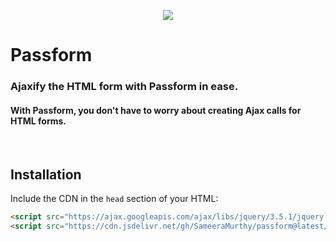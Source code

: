 <p align="center">
  <img src="https://user-images.githubusercontent.com/62363395/109371016-e21aa780-7870-11eb-85a2-cf51a3b1cdc6.png"/>
 </p>
 
# Passform
### Ajaxify the HTML form with Passform in ease.
#### With Passform, you don't have to worry about creating Ajax calls for HTML forms.
<br/>

## Installation
Include the CDN in the `head` section of your HTML:
```html
<script src="https://ajax.googleapis.com/ajax/libs/jquery/3.5.1/jquery.min.js" defer></script>
<script src="https://cdn.jsdelivr.net/gh/SameeraMurthy/passform@latest/dist/passform.js" defer></script>
```
